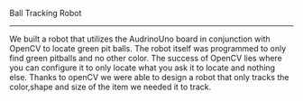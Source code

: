 Ball Tracking Robot
______________________________________________________________________________
We built a robot that utilizes the AudrinoUno board in conjunction with OpenCV to locate green pit balls.
The robot itself was programmed to only find green pitballs and no other color. The success of OpenCV lies where you can configure it to only locate what you ask it to locate and nothing else. Thanks to openCV we were able to design a robot that only tracks the color,shape and size of the item we needed it to track.
